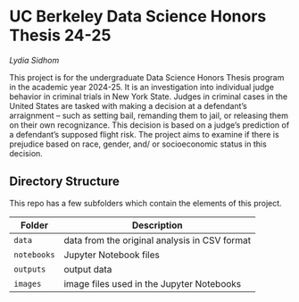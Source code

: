 # UC Berkeley Data Science Honors Thesis 24-25
_Lydia Sidhom_

This project is for the undergraduate Data Science Honors Thesis program in the academic year 2024-25. It is an investigation into individual judge behavior in criminal trials in New York State. Judges in criminal cases in the United States are tasked with making a decision at a defendant’s arraignment – such as setting bail, remanding them to jail, or releasing them on their own recognizance. This decision is based on a judge’s prediction of a defendant’s supposed flight risk. The project aims to examine if there is prejudice based on race, gender, and/ or socioeconomic status in this decision.

## Directory Structure
This repo has a few subfolders which contain the elements of this project.

| Folder | Description |
|-----|-----|
| `data`  | data from the original analysis in CSV format  |
| `notebooks`  | Jupyter Notebook files  |
| `outputs`  | output data |
| `images`  | image files used in the Jupyter Notebooks |
